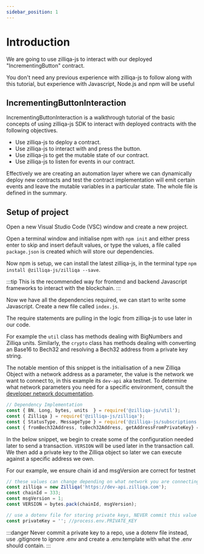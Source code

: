 ```yaml
---
sidebar_position: 1
---
```


# Introduction

We are going to use zilliqa-js to interact with our deployed "IncrementingButton" contract.

You don't need any previous experience with zilliqa-js to follow along with this tutorial, but experience with Javascript, Node.js and npm will be useful

## IncrementingButtonInteraction

IncrementingButtonInteraction is a walkthrough tutorial of the basic concepts of using zilliqa-js SDK to interact with deployed contracts with the following objectives.

* Use zilliqa-js to deploy a contract.
* Use zilliqa-js to interact with and press the button.
* Use zilliqa-js to get the mutable state of our contract.
* Use zilliqa-js to listen for events in our contract.

Effectively we are creating an automation layer where we can dynamically deploy new contracts and test the contract implementation will emit certain events and leave the mutable variables in a particular state. The whole file is defined in the summary.

## Setup of project

Open a new Visual Studio Code (VSC) window and create a new project.

Open a terminal window and initialise npm with ```npm init``` and either press enter to skip and insert default values, or type the values, a file called ```package.json``` is created which will store our dependencies.

Now npm is setup, we can install the latest zilliqa-js, in the terminal type ```npm install @zilliqa-js/zilliqa --save```.

:::tip
This is the recommended way for frontend and backend Javascript frameworks to interact with the blockchain.
:::

Now we have all the dependencies required, we can start to write some Javascript. Create a new file called ```index.js```.

The require statements are pulling in the logic from zilliqa-js to use later in our code.

For example the ```util``` class has methods dealing with BigNumbers and Zilliqa units. Similarly, the ```crypto``` class has methods dealing with converting an Base16 to Bech32 and resolving a Bech32 address from a private key string.

The notable mention of this snippet is the initialisation of a new Zilliqa Object with a network address as a parameter, the value is the network we want to connect to, in this example its ```dev-api``` aka testnet. To determine what network parameters you need for a specific environment, consult the [developer network documentation](https://dev.zilliqa.com/docs/apis/api-introduction).

```js
// Dependency Implementation
const { BN, Long, bytes, units  } = require('@zilliqa-js/util');
const { Zilliqa } = require('@zilliqa-js/zilliqa');
const { StatusType, MessageType } = require('@zilliqa-js/subscriptions');
const { fromBech32Address, toBech32Address, getAddressFromPrivateKey} = require('@zilliqa-js/crypto');
```

In the below snippet, we begin to create some of the configuration needed later to send a transaction. ```VERSION``` will be used later in the transaction call. We then add a private key to the Zilliqa object so later we can execute against a specific address we own.

For our example, we ensure chain id and msgVersion are correct for testnet

```js
// these values can change depending on what network you are connecting on
const zilliqa = new Zilliqa('https://dev-api.zilliqa.com');
const chainId = 333;
const msgVersion = 1; 
const VERSION = bytes.pack(chainId, msgVersion);

// use a dotenv file for storing private keys, NEVER commit this value directly to your repo
const privateKey = ''; //process.env.PRIVATE_KEY
```

:::danger
Never commit a private key to a repo, use a dotenv file instead, use .gitignore to ignore .env and create a .env.template with what the .env should contain.
:::
